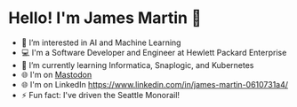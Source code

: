 # Hello! I'm James Martin 👋

- 👀 I’m interested in AI and Machine Learning
- 💻 I'm a Software Developer and Engineer at Hewlett Packard Enterprise 
- 🌱 I’m currently learning Informatica, Snaplogic, and Kubernetes
- 🌐 I'm on <a rel="me" href="https://nullio.net/@james">Mastodon</a>
- 🌐 I'm on LinkedIn https://www.linkedin.com/in/james-martin-0610731a4/
- ⚡ Fun fact: I've driven the Seattle Monorail!

<!---
JamesNMartin/JamesNMartin is a ✨ special ✨ repository because its `README.md` (this file) appears on your GitHub profile.
You can click the Preview link to take a look at your changes.
--->
